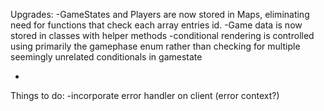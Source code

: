Upgrades:
-GameStates and Players are now stored in Maps, eliminating need for functions that check each array entries id.
-Game data is now stored in classes with helper methods
-conditional rendering is controlled using primarily the gamephase enum rather than checking for multiple seemingly unrelated conditionals in gamestate

-

Things to do:
-incorporate error handler on client (error context?)
